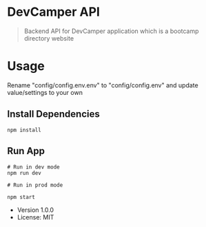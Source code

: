 # DevCamper API

>Backend API for DevCamper application which is a bootcamp directory website

# Usage

Rename "config/config.env.env" to "config/config.env" and update value/settings to your own

## Install Dependencies
```
npm install
```

## Run App
```
# Run in dev mode
npm run dev

# Run in prod mode

npm start
```

- Version 1.0.0
- License: MIT
